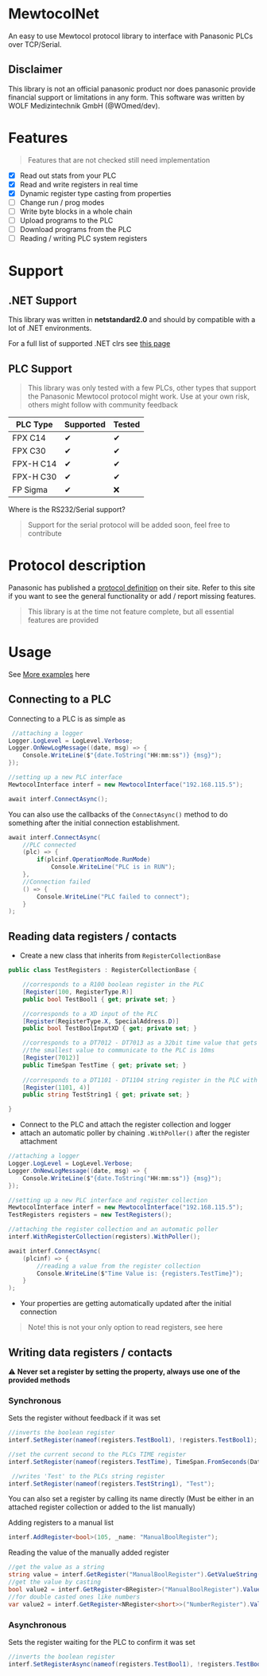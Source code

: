 # MewtocolNet
An easy to use Mewtocol protocol library to interface with Panasonic PLCs over TCP/Serial.

## Disclaimer 
This library is not an official panasonic product nor does panasonic provide financial support or limitations in any form. 
This software was written by WOLF Medizintechnik GmbH (@WOmed/dev).

# Features

> Features that are not checked still need implementation

- [x] Read out stats from your PLC
- [x] Read and write registers in real time
- [X] Dynamic register type casting from properties
- [ ] Change run / prog modes
- [ ] Write byte blocks in a whole chain
- [ ] Upload programs to the PLC
- [ ] Download programs from the PLC
- [ ] Reading / writing PLC system registers

# Support

## .NET Support

This library was written in **netstandard2.0** and should by compatible with a lot of .NET environments.

For a full list of supported .NET clrs see [this page](https://docs.microsoft.com/de-de/dotnet/standard/net-standard?tabs=net-standard-2-0#select-net-standard-version)

## PLC Support

> This library was only tested with a few PLCs, other types that support the Panasonic Mewtocol protocol might work. 
> Use at your own risk, others might follow with community feedback

|PLC Type|Supported|Tested|
|--------|---------|------|
FPX C14  |✔        |✔   |
FPX C30  |✔        |✔   |
FPX-H C14|✔        |✔   |
FPX-H C30|✔        |✔   |
FP Sigma |✔        |❌  |

Where is the RS232/Serial support?

> Support for the serial protocol will be added soon, feel free to contribute

# Protocol description

Panasonic has published a [protocol definition](https://mediap.industry.panasonic.eu/assets/custom-upload/Factory%20&%20Automation/PLC/Manuals/mn_all_plcs_mewtocol_user_pidsx_en.pdf) on their site.
Refer to this site if you want to see the general functionality or add / report missing features.

> This library is at the time not feature complete, but all essential features are provided

# Usage

See [More examples](/Examples) here

## Connecting to a PLC 

Connecting to a PLC is as simple as 

```C#
 //attaching a logger
Logger.LogLevel = LogLevel.Verbose;
Logger.OnNewLogMessage((date, msg) => {
    Console.WriteLine($"{date.ToString("HH:mm:ss")} {msg}");
});

//setting up a new PLC interface
MewtocolInterface interf = new MewtocolInterface("192.168.115.5");

await interf.ConnectAsync();
```

You can also use the callbacks of the `ConnectAsync()` method to do something after the initial connection establishment.

```C#
await interf.ConnectAsync(
    //PLC connected
    (plc) => {
        if(plcinf.OperationMode.RunMode)
            Console.WriteLine("PLC is in RUN");
    },
    //Connection failed
    () => {
        Console.WriteLine("PLC failed to connect");
    }
);
```
## Reading data registers / contacts

- Create a new class that inherits from `RegisterCollectionBase`

```C#
public class TestRegisters : RegisterCollectionBase {

    //corresponds to a R100 boolean register in the PLC
    [Register(100, RegisterType.R)]
    public bool TestBool1 { get; private set; }

    //corresponds to a XD input of the PLC
    [Register(RegisterType.X, SpecialAddress.D)]
    public bool TestBoolInputXD { get; private set; } 

    //corresponds to a DT7012 - DT7013 as a 32bit time value that gets parsed as a timespan (TIME)
    //the smallest value to communicate to the PLC is 10ms
    [Register(7012)]
    public TimeSpan TestTime { get; private set; }  
    
    //corresponds to a DT1101 - DT1104 string register in the PLC with (STRING[4])
    [Register(1101, 4)]
    public string TestString1 { get; private set; }

}
```

- Connect to the PLC and attach the register collection and logger
- attach an automatic poller by chaining `.WithPoller()` after the register attachment

```C#
//attaching a logger
Logger.LogLevel = LogLevel.Verbose;
Logger.OnNewLogMessage((date, msg) => {
    Console.WriteLine($"{date.ToString("HH:mm:ss")} {msg}");
});

//setting up a new PLC interface and register collection
MewtocolInterface interf = new MewtocolInterface("192.168.115.5");
TestRegisters registers = new TestRegisters();

//attaching the register collection and an automatic poller
interf.WithRegisterCollection(registers).WithPoller();

await interf.ConnectAsync(
    (plcinf) => {
        //reading a value from the register collection
        Console.WriteLine($"Time Value is: {registers.TestTime}");
    }
);
```
- Your properties are getting automatically updated after the initial connection

> Note! this is not your only option to read registers, see here

## Writing data registers / contacts

⚠ **Never set a register by setting the property, always use one of the provided methods**

### Synchronous

Sets the register without feedback if it was set

```C#
//inverts the boolean register
interf.SetRegister(nameof(registers.TestBool1), !registers.TestBool1);

//set the current second to the PLCs TIME register
interf.SetRegister(nameof(registers.TestTime), TimeSpan.FromSeconds(DateTime.Now.Second));

 //writes 'Test' to the PLCs string register
interf.SetRegister(nameof(registers.TestString1), "Test");
```

You can also set a register by calling its name directly (Must be either in an attached register collection or added to the list manually)

Adding registers to a manual list
```C#
interf.AddRegister<bool>(105, _name: "ManualBoolRegister");
```

Reading the value of the manually added register
```C#
//get the value as a string
string value = interf.GetRegister("ManualBoolRegister").GetValueString();
//get the value by casting
bool value2 = interf.GetRegister<BRegister>("ManualBoolRegister").Value;
//for double casted ones like numbers
var value2 = interf.GetRegister<NRegister<short>>("NumberRegister").Value;
```

### Asynchronous

Sets the register waiting for the PLC to confirm it was set

```C#
//inverts the boolean register
interf.SetRegisterAsync(nameof(registers.TestBool1), !registers.TestBool1);
```
